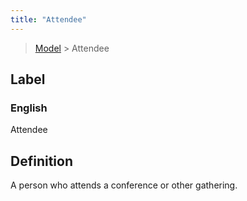 ```yaml
---
title: "Attendee"
---
```


> [Model](./../) > Attendee

## Label

### English
Attendee


## Definition
   A person who attends a conference or other gathering. 


    
